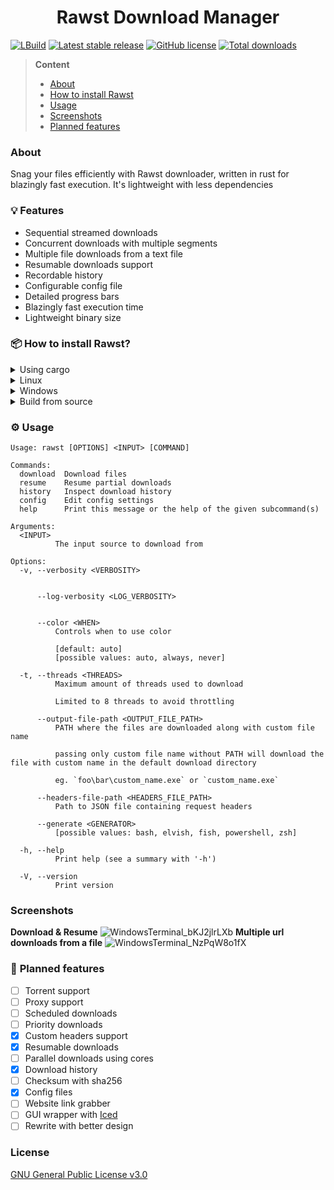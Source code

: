 <h1 align="center">Rawst Download Manager</h1>

[![LBuild](https://img.shields.io/github/actions/workflow/status/Jupiee/rawst/ci.yml)]() [![Latest stable release](https://img.shields.io/github/release/jupiee/rawst.svg?maxAge=3600)](https://github.com/jupiee/rawst/releases) [![GitHub license](https://img.shields.io/github/license/jupiee/rawst.svg)](https://github.com/jupiee/rawst/blob/master/LICENSE) [![Total downloads](https://img.shields.io/github/downloads/jupiee/rawst/total.svg)](https://github.com/jupiee/rawst)

> **Content**
> - [About](#about)
> - [How to install Rawst](#-how-to-install-rawst)
> - [Usage](#%EF%B8%8F-usage)
> - [Screenshots](#screenshots)
> - [Planned features](#-planned-features)

### **About**
Snag your files efficiently with Rawst downloader, written in rust for blazingly fast execution. It's lightweight with less dependencies

### 💡 **Features**
- Sequential streamed downloads
- Concurrent downloads with multiple segments
- Multiple file downloads from a text file
- Resumable downloads support
- Recordable history
- Configurable config file
- Detailed progress bars
- Blazingly fast execution time
- Lightweight binary size

### 📦 **How to install Rawst?**
<details>
    <summary>Using cargo</summary>

- Make sure you have rust nightly installed
- Run `cargo install rawst_dl`

</details>

<details>
    <summary>Linux</summary>

- Download [Linux installer](../../releases/download/0.4.0/linux.sh) from releases and run it

</details>

<details>
    <summary>Windows</summary>

- Download [Windows installer](../../releases/download/0.4.0/windows.bat) from releases and run it

</details>

<details>
    <summary>Build from source</summary>

- **Requirements**
  - rust nightly is required
- run ``cargo build --release``
- move the binary to corresponding directories
  - Windows => ``C:\Users\%USERNAME%\AppData\Local\Microsoft\WindowsApps``
  - Linux => ``/usr/local/bin``

</details>

### ⚙️ **Usage**
```
Usage: rawst [OPTIONS] <INPUT> [COMMAND]

Commands:
  download  Download files
  resume    Resume partial downloads
  history   Inspect download history
  config    Edit config settings
  help      Print this message or the help of the given subcommand(s)

Arguments:
  <INPUT>
          The input source to download from

Options:
  -v, --verbosity <VERBOSITY>


      --log-verbosity <LOG_VERBOSITY>


      --color <WHEN>
          Controls when to use color

          [default: auto]
          [possible values: auto, always, never]

  -t, --threads <THREADS>
          Maximum amount of threads used to download

          Limited to 8 threads to avoid throttling

      --output-file-path <OUTPUT_FILE_PATH>
          PATH where the files are downloaded along with custom file name

          passing only custom file name without PATH will download the file with custom name in the default download directory

          eg. `foo\bar\custom_name.exe` or `custom_name.exe`

      --headers-file-path <HEADERS_FILE_PATH>
          Path to JSON file containing request headers

      --generate <GENERATOR>
          [possible values: bash, elvish, fish, powershell, zsh]

  -h, --help
          Print help (see a summary with '-h')

  -V, --version
          Print version
```

### **Screenshots**
**Download & Resume**
![WindowsTerminal_bKJ2jlrLXb](https://github.com/user-attachments/assets/5d6edebe-c5dd-437b-aac7-d88f6a44dedd)
**Multiple url downloads from a file**
![WindowsTerminal_NzPqW8o1fX](https://github.com/user-attachments/assets/b5948fc8-fbb2-4611-a9dd-a0a7453be3d2)

### 🎯 **Planned features**
* [ ] Torrent support
* [ ] Proxy support
* [ ] Scheduled downloads
* [ ] Priority downloads
* [x] Custom headers support
* [x] Resumable downloads
* [ ] Parallel downloads using cores
* [x] Download history
* [ ] Checksum with sha256
* [x] Config files
* [ ] Website link grabber
* [ ] GUI wrapper with [Iced](https://iced.rs/)
* [ ] Rewrite with better design

### **License**
[GNU General Public License v3.0](LICENSE)